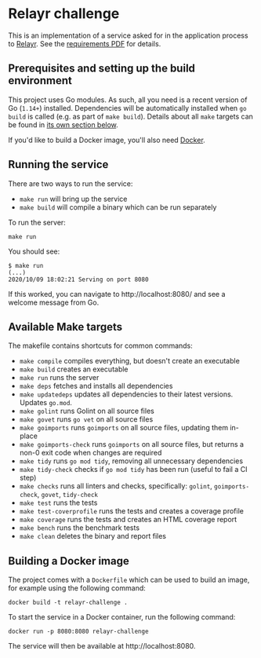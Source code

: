 # Relayr challenge

This is an implementation of a service asked for in the application process to [Relayr]. See the 
[requirements PDF](docs/Back%20End%20:%20Data%20Engineer%20-%20Test%20Task%2010.2020.pdf) for details. 

## Prerequisites and setting up the build environment
This project uses Go modules. As such, all you need is a recent version of Go (`1.14+`) installed. Dependencies will be 
automatically installed when `go build` is called (e.g. as part of `make build`). Details about all `make` targets can
be found in [its own section below](#available-make-targets).

If you'd like to build a Docker image, you'll also need [Docker](https://docker.com). 

## Running the service
There are two ways to run the service:
- `make run` will bring up the service
- `make build` will compile a binary which can be run separately

To run the server:

```
make run
```

You should see:

```
$ make run
(...)
2020/10/09 18:02:21 Serving on port 8080
```

If this worked, you can navigate to http://localhost:8080/ and see a welcome message from Go.

## Available Make targets

The makefile contains shortcuts for common commands:

 - `make compile` compiles everything, but doesn't create an executable
 - `make build` creates an executable
 - `make run` runs the server
 - `make deps` fetches and installs all dependencies
 - `make updatedeps` updates all dependencies to their latest versions. Updates `go.mod`.
 - `make golint` runs Golint on all source files
 - `make govet` runs `go vet` on all source files
 - `make goimports` runs `goimports` on all source files, updating them in-place
 - `make goimports-check` runs `goimports` on all source files, but returns a non-0 exit code when changes are required
 - `make tidy` runs `go mod tidy`, removing all unnecessary dependencies
 - `make tidy-check` checks if `go mod tidy` has been run (useful to fail a CI step)
 - `make checks` runs all linters and checks, specifically: `golint`, `goimports-check`, `govet`, `tidy-check` 
 - `make test` runs the tests
 - `make test-coverprofile` runs the tests and creates a coverage profile
 - `make coverage` runs the tests and creates an HTML coverage report
 - `make bench` runs the benchmark tests
 - `make clean` deletes the binary and report files

## Building a Docker image

The project comes with a `Dockerfile` which can be used to build an image, for example using the following command:
```shell script
docker build -t relayr-challenge .
```

To start the service in a Docker container, run the following command:
```shell script
docker run -p 8080:8080 relayr-challenge
```

The service will then be available at http://localhost:8080.

[Relayr]: https://relayr.io
